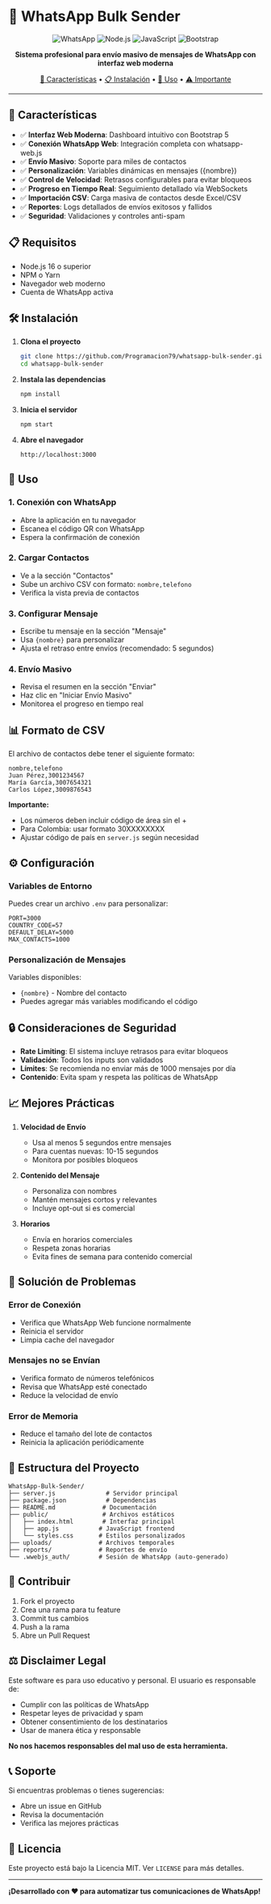 # 📱 WhatsApp Bulk Sender

<div align="center">

![WhatsApp](https://img.shields.io/badge/WhatsApp-25D366?style=for-the-badge&logo=whatsapp&logoColor=white)
![Node.js](https://img.shields.io/badge/Node.js-43853D?style=for-the-badge&logo=node.js&logoColor=white)
![JavaScript](https://img.shields.io/badge/JavaScript-F7DF1E?style=for-the-badge&logo=javascript&logoColor=black)
![Bootstrap](https://img.shields.io/badge/Bootstrap-563D7C?style=for-the-badge&logo=bootstrap&logoColor=white)

**Sistema profesional para envío masivo de mensajes de WhatsApp con interfaz web moderna**

[🚀 Características](#-características) • [📋 Instalación](#-instalación) • [🎯 Uso](#-uso) • [⚠️ Importante](#️-importante-uso-responsable)

</div>

---

## 🚀 Características

- ✅ **Interfaz Web Moderna**: Dashboard intuitivo con Bootstrap 5
- ✅ **Conexión WhatsApp Web**: Integración completa con whatsapp-web.js
- ✅ **Envío Masivo**: Soporte para miles de contactos
- ✅ **Personalización**: Variables dinámicas en mensajes ({nombre})
- ✅ **Control de Velocidad**: Retrasos configurables para evitar bloqueos
- ✅ **Progreso en Tiempo Real**: Seguimiento detallado vía WebSockets
- ✅ **Importación CSV**: Carga masiva de contactos desde Excel/CSV
- ✅ **Reportes**: Logs detallados de envíos exitosos y fallidos
- ✅ **Seguridad**: Validaciones y controles anti-spam

## 📋 Requisitos

- Node.js 16 o superior
- NPM o Yarn
- Navegador web moderno
- Cuenta de WhatsApp activa

## 🛠️ Instalación

1. **Clona el proyecto**
   ```bash
   git clone https://github.com/Programacion79/whatsapp-bulk-sender.git
   cd whatsapp-bulk-sender
   ```

2. **Instala las dependencias**
   ```bash
   npm install
   ```

3. **Inicia el servidor**
   ```bash
   npm start
   ```

4. **Abre el navegador**
   ```
   http://localhost:3000
   ```

## 📱 Uso

### 1. Conexión con WhatsApp
- Abre la aplicación en tu navegador
- Escanea el código QR con WhatsApp
- Espera la confirmación de conexión

### 2. Cargar Contactos
- Ve a la sección "Contactos"
- Sube un archivo CSV con formato: `nombre,telefono`
- Verifica la vista previa de contactos

### 3. Configurar Mensaje
- Escribe tu mensaje en la sección "Mensaje"
- Usa `{nombre}` para personalizar
- Ajusta el retraso entre envíos (recomendado: 5 segundos)

### 4. Envío Masivo
- Revisa el resumen en la sección "Enviar"
- Haz clic en "Iniciar Envío Masivo"
- Monitorea el progreso en tiempo real

## 📊 Formato de CSV

El archivo de contactos debe tener el siguiente formato:

```csv
nombre,telefono
Juan Pérez,3001234567
María García,3007654321
Carlos López,3009876543
```

**Importante:**
- Los números deben incluir código de área sin el +
- Para Colombia: usar formato 30XXXXXXXX
- Ajustar código de país en `server.js` según necesidad

## ⚙️ Configuración

### Variables de Entorno

Puedes crear un archivo `.env` para personalizar:

```env
PORT=3000
COUNTRY_CODE=57
DEFAULT_DELAY=5000
MAX_CONTACTS=1000
```

### Personalización de Mensajes

Variables disponibles:
- `{nombre}` - Nombre del contacto
- Puedes agregar más variables modificando el código

## 🔒 Consideraciones de Seguridad

- **Rate Limiting**: El sistema incluye retrasos para evitar bloqueos
- **Validación**: Todos los inputs son validados
- **Límites**: Se recomienda no enviar más de 1000 mensajes por día
- **Contenido**: Evita spam y respeta las políticas de WhatsApp

## 📈 Mejores Prácticas

1. **Velocidad de Envío**
   - Usa al menos 5 segundos entre mensajes
   - Para cuentas nuevas: 10-15 segundos
   - Monitora por posibles bloqueos

2. **Contenido del Mensaje**
   - Personaliza con nombres
   - Mantén mensajes cortos y relevantes
   - Incluye opt-out si es comercial

3. **Horarios**
   - Envía en horarios comerciales
   - Respeta zonas horarias
   - Evita fines de semana para contenido comercial

## 🐛 Solución de Problemas

### Error de Conexión
- Verifica que WhatsApp Web funcione normalmente
- Reinicia el servidor
- Limpia cache del navegador

### Mensajes no se Envían
- Verifica formato de números telefónicos
- Revisa que WhatsApp esté conectado
- Reduce la velocidad de envío

### Error de Memoria
- Reduce el tamaño del lote de contactos
- Reinicia la aplicación periódicamente

## 📁 Estructura del Proyecto

```
WhatsApp-Bulk-Sender/
├── server.js              # Servidor principal
├── package.json           # Dependencias
├── README.md             # Documentación
├── public/               # Archivos estáticos
│   ├── index.html        # Interfaz principal
│   ├── app.js           # JavaScript frontend
│   └── styles.css       # Estilos personalizados
├── uploads/             # Archivos temporales
├── reports/             # Reportes de envío
└── .wwebjs_auth/        # Sesión de WhatsApp (auto-generado)
```

## 🤝 Contribuir

1. Fork el proyecto
2. Crea una rama para tu feature
3. Commit tus cambios
4. Push a la rama
5. Abre un Pull Request

## ⚖️ Disclaimer Legal

Este software es para uso educativo y personal. El usuario es responsable de:
- Cumplir con las políticas de WhatsApp
- Respetar leyes de privacidad y spam
- Obtener consentimiento de los destinatarios
- Usar de manera ética y responsable

**No nos hacemos responsables del mal uso de esta herramienta.**

## 📞 Soporte

Si encuentras problemas o tienes sugerencias:
- Abre un issue en GitHub
- Revisa la documentación
- Verifica las mejores prácticas

## 📄 Licencia

Este proyecto está bajo la Licencia MIT. Ver `LICENSE` para más detalles.

---

**¡Desarrollado con ❤️ para automatizar tus comunicaciones de WhatsApp!**